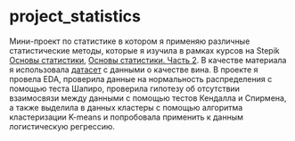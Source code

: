 # project_statistics
Мини-проект по статистике в котором я применяю различные статистические методы, которые я изучила в рамках курсов на Stepik [Основы статистики](https://stepik.org/course/76/info), [Основы статистики. Часть 2](https://stepik.org/course/524/info). 
В качестве материала я использовала [датасет](https://github.com/YBI-Foundation/Dataset/raw/main/WhiteWineQuality.csv) с данными о качестве вина.
В проекте я провела EDA, проверила данные на нормальность распределения с помощью теста Шапиро, проверила гипотезу об отсутствии взаимосвязи между данными с помощью тестов Кендалла и Спирмена, а также выделила в данных кластеры с помощью алгоритма кластеризации K-means и попробовала применить к данным логистическую регрессию.
